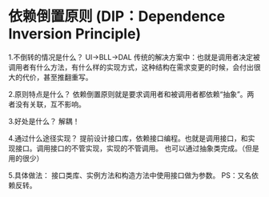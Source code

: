 ﻿# 依赖倒置原则 (DIP：Dependence Inversion Principle)

1.不倒转的情况是什么？ UI->BLL->DAL 传统的解决方案中：也就是调用者决定被调用者有什么方法，有什么样的实现方式，这种结构在需求变更的时候，会付出很大的代价，甚至推翻重写。

2.原则特点是什么？ 依赖倒置原则就是要求调用者和被调用者都依赖“抽象”。两者没有关联，互不影响。

3.好处是什么？ 解耦！

4.通过什么途径实现？ 提前设计接口库，依赖接口编程。也就是调用接口，和实现接口。调用接口的不管实现，实现的不管调用。 也可以通过抽象类完成。（但是用的很少）

5.具体做法： 接口类库、实例方法和构造方法中使用接口做为参数。 PS：又名依赖反转。